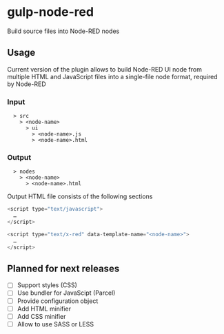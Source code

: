 # gulp-node-red

Build source files into Node-RED nodes

## Usage

Current version of the plugin allows to build Node-RED UI node from multiple HTML and JavaScript files into a single-file node format, required by Node-RED

### Input

```
  > src
    > <node-name>
      > ui
        > <node-name>.js
        > <node-name>.html
```

### Output

```
  > nodes
    > <node-name>
      > <node-name>.html
```

Output HTML file consists of the following sections

```javascript
<script type="text/javascript">
  …
</script>

<script type="text/x-red" data-template-name="<node-name>">
  …
</script>
```

## Planned for next releases

- [ ] Support styles (CSS)
- [ ] Use bundler for JavaScipt (Parcel)
- [ ] Provide configuration object
- [ ] Add HTML minifier
- [ ] Add CSS minifier
- [ ] Allow to use SASS or LESS
